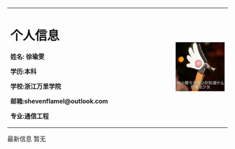<table border="0">
  <tr>
    <td width="75%">
      <h1>个人信息</h1>
      <p><b>姓名: 徐瑜雯</b></p>
      <p><b>学历:本科</b></p>
      <p><b>学校:浙江万里学院</b></p>
      <p><b>邮箱:shevenflamel@outlook.com</b></p>
      <p><b>专业:通信工程</b></p>
    </td>
    <td width="25%">
      <img src="/IMG_3525.JPG" width="100%">
    </td>
  </tr>
</table>  
 最新信息
  暂无
